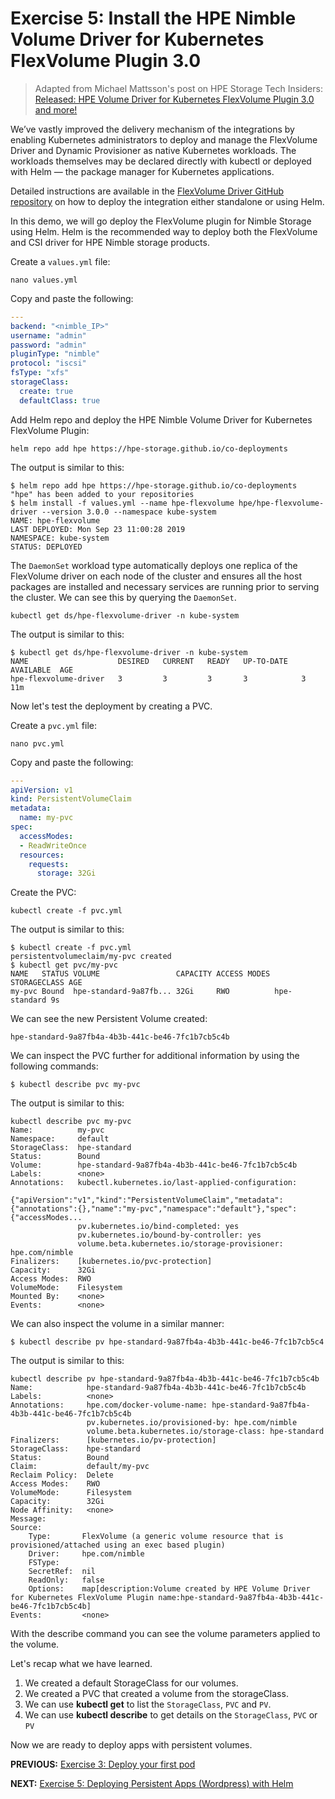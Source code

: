 # Exercise 5: Install the HPE Nimble Volume Driver for Kubernetes FlexVolume Plugin 3.0

>Adapted from Michael Mattsson's post on HPE Storage Tech Insiders: [Released: HPE Volume Driver for Kubernetes FlexVolume Plugin 3.0 and more!](https://community.hpe.com/t5/HPE-Storage-Tech-Insiders/Released-HPE-Volume-Driver-for-Kubernetes-FlexVolume-Plugin-3-0/ba-p/7063875#.Xa87O-hKiUk)


We’ve vastly improved the delivery mechanism of the integrations by enabling Kubernetes administrators to deploy and manage the FlexVolume Driver and Dynamic Provisioner as native Kubernetes workloads. The workloads themselves may be declared directly with kubectl or deployed with Helm — the package manager for Kubernetes applications.

Detailed instructions are available in the [FlexVolume Driver GitHub repository](https://github.com/hpe-storage/flexvolume-driver) on how to deploy the integration either standalone or using Helm.

In this demo, we will go deploy the FlexVolume plugin for Nimble Storage using Helm. Helm is the recommended way to deploy both the FlexVolume and CSI driver for HPE Nimble storage products.

Create a `values.yml` file:

```
nano values.yml
```

Copy and paste the following:
```yaml
---
backend: "<nimble_IP>"
username: "admin"
password: "admin"
pluginType: "nimble"
protocol: "iscsi"
fsType: "xfs"
storageClass:
  create: true
  defaultClass: true
```

Add Helm repo and deploy the HPE Nimble Volume Driver for Kubernetes FlexVolume Plugin:

```
helm repo add hpe https://hpe-storage.github.io/co-deployments
```

The output is similar to this:
```
$ helm repo add hpe https://hpe-storage.github.io/co-deployments
"hpe" has been added to your repositories
$ helm install -f values.yml --name hpe-flexvolume hpe/hpe-flexvolume-driver --version 3.0.0 --namespace kube-system
NAME: hpe-flexvolume
LAST DEPLOYED: Mon Sep 23 11:00:28 2019
NAMESPACE: kube-system
STATUS: DEPLOYED
```

The `DaemonSet` workload type automatically deploys one replica of the FlexVolume driver on each node of the cluster and ensures all the host packages are installed and necessary services are running prior to serving the cluster. We can see this by querying the `DaemonSet`.

```
kubectl get ds/hpe-flexvolume-driver -n kube-system
```

The output is similar to this:
```
$ kubectl get ds/hpe-flexvolume-driver -n kube-system
NAME                    DESIRED   CURRENT   READY   UP-TO-DATE   AVAILABLE  AGE
hpe-flexvolume-driver   3         3         3       3            3          11m
```

Now let's test the deployment by creating a PVC.

Create a `pvc.yml` file:

```
nano pvc.yml
```

Copy and paste the following:
```yaml
---
apiVersion: v1
kind: PersistentVolumeClaim
metadata:
  name: my-pvc
spec:
  accessModes:
  - ReadWriteOnce
  resources:
    requests:
      storage: 32Gi
```

Create the PVC:

```
kubectl create -f pvc.yml
```

The output is similar to this:
```
$ kubectl create -f pvc.yml
persistentvolumeclaim/my-pvc created
$ kubectl get pvc/my-pvc
NAME   STATUS VOLUME                 CAPACITY ACCESS MODES STORAGECLASS AGE
my-pvc Bound  hpe-standard-9a87fb... 32Gi     RWO          hpe-standard 9s
```

We can see the new Persistent Volume created:
```
hpe-standard-9a87fb4a-4b3b-441c-be46-7fc1b7cb5c4b
```

We can inspect the PVC further for additional information by using the following commands:

```
$ kubectl describe pvc my-pvc
```

The output is similar to this:
```
kubectl describe pvc my-pvc
Name:          my-pvc
Namespace:     default
StorageClass:  hpe-standard
Status:        Bound
Volume:        hpe-standard-9a87fb4a-4b3b-441c-be46-7fc1b7cb5c4b
Labels:        <none>
Annotations:   kubectl.kubernetes.io/last-applied-configuration:
                 {"apiVersion":"v1","kind":"PersistentVolumeClaim","metadata":{"annotations":{},"name":"my-pvc","namespace":"default"},"spec":{"accessModes...
               pv.kubernetes.io/bind-completed: yes
               pv.kubernetes.io/bound-by-controller: yes
               volume.beta.kubernetes.io/storage-provisioner: hpe.com/nimble
Finalizers:    [kubernetes.io/pvc-protection]
Capacity:      32Gi
Access Modes:  RWO
VolumeMode:    Filesystem
Mounted By:    <none>
Events:        <none>
```

We can also inspect the volume in a similar manner:
```
$ kubectl describe pv hpe-standard-9a87fb4a-4b3b-441c-be46-7fc1b7cb5c4
```

The output is similar to this:
```
kubectl describe pv hpe-standard-9a87fb4a-4b3b-441c-be46-7fc1b7cb5c4b
Name:            hpe-standard-9a87fb4a-4b3b-441c-be46-7fc1b7cb5c4b
Labels:          <none>
Annotations:     hpe.com/docker-volume-name: hpe-standard-9a87fb4a-4b3b-441c-be46-7fc1b7cb5c4b
                 pv.kubernetes.io/provisioned-by: hpe.com/nimble
                 volume.beta.kubernetes.io/storage-class: hpe-standard
Finalizers:      [kubernetes.io/pv-protection]
StorageClass:    hpe-standard
Status:          Bound
Claim:           default/my-pvc
Reclaim Policy:  Delete
Access Modes:    RWO
VolumeMode:      Filesystem
Capacity:        32Gi
Node Affinity:   <none>
Message:
Source:
    Type:       FlexVolume (a generic volume resource that is provisioned/attached using an exec based plugin)
    Driver:     hpe.com/nimble
    FSType:
    SecretRef:  nil
    ReadOnly:   false
    Options:    map[description:Volume created by HPE Volume Driver for Kubernetes FlexVolume Plugin name:hpe-standard-9a87fb4a-4b3b-441c-be46-7fc1b7cb5c4b]
Events:         <none>
```

With the describe command  you can see the volume parameters applied to the volume.

Let's recap what we have learned.

1. We created a default StorageClass for our volumes.
2. We created a PVC that created a volume from the storageClass.
3. We can use **kubectl get** to list the `StorageClass`, `PVC` and `PV`.
4. We can use **kubectl describe** to get details on the `StorageClass`, `PVC` or `PV`

Now we are ready to deploy apps with persistent volumes.


**PREVIOUS:** [Exercise 3: Deploy your first pod](deploy_first_pod.md)

**NEXT:** [Exercise 5: Deploying Persistent Apps (Wordpress) with Helm](deploy_app_helm.md)
